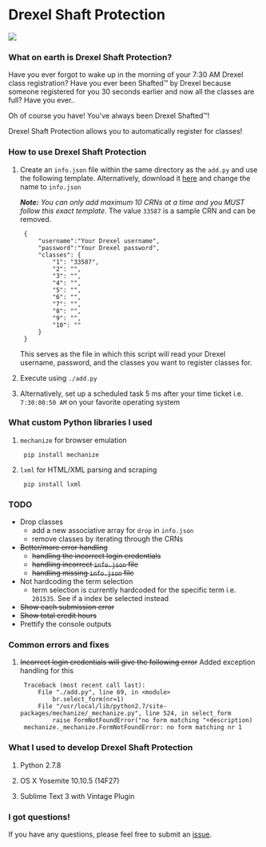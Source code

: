 # Drexel Shaft Protection

<img src="http://i.imgur.com/60DCbzR.gifv">

### What on earth is Drexel Shaft Protection?

Have you ever forgot to wake up in the morning of your 7:30 AM Drexel class registration? Have you ever been Shafted™ by Drexel because someone registered for you 30 seconds earlier and
now all the classes are full? Have you ever..

Oh of course you have! You've always been Drexel Shafted™!

Drexel Shaft Protection allows you to automatically register for classes!

### How to use Drexel Shaft Protection

1. Create an `info.json` file within the same directory as the `add.py` and use the following template. Alternatively, download it [here](https://github.com/jackyliang/Drexel-Shaft-Protection/blob/master/change_me_to_info.json) and change the name to `info.json`

	***Note:*** *You can only add maximum 10 CRNs at a time and you MUST follow this exact template*. The value `33587` is a sample CRN and can be removed.


		{   
		    "username":"Your Drexel username",
		    "password":"Your Drexel password",
		    "classes": {
		    	"1": "33587",
		    	"2": "",
		    	"3": "",
		    	"4": "",
		    	"5": "",
		    	"6": "",
		    	"7": "",
		    	"8": "",
		    	"9": "",
		    	"10": ""
		    }
		}  
	    
	This serves as the file in which this script will read your Drexel username, password, and the classes you want to register classes for.

2. Execute using `./add.py`

3. Alternatively, set up a scheduled task 5 ms after your time ticket i.e. `7:30:00:50 AM` on your favorite operating system

### What custom Python libraries I used

1. `mechanize` for browser emulation
	
		pip install mechanize

2. `lxml` for HTML/XML parsing and scraping

    	pip install lxml

### TODO

- Drop classes
	- add a new associative array for `drop` in `info.json`
	- remove classes by iterating through the CRNs
- ~~Better/more error handling~~
	- ~~handling the incorrect login credentials~~
	- ~~handling incorrect `info.json` file~~
	- ~~handling missing `info.json` file~~
- Not hardcoding the term selection
	- term selection is currently hardcoded for the specific term i.e. `201535`. See if a index be selected instead
- ~~Show each submission error~~
- ~~Show total credit hours~~
- Prettify the console outputs

### Common errors and fixes

1. ~~Incorrect login credentials will give the following error~~ Added exception handling for this

	    Traceback (most recent call last):
		    File "./add.py", line 69, in <module>
		    	br.select_form(nr=1)
		  	File "/usr/local/lib/python2.7/site-packages/mechanize/_mechanize.py", line 524, in select_form
		    	raise FormNotFoundError("no form matching "+description)
		mechanize._mechanize.FormNotFoundError: no form matching nr 1

### What I used to develop Drexel Shaft Protection

1. Python 2.7.8

2. OS X Yosemite 10.10.5 (14F27)

3. Sublime Text 3 with Vintage Plugin

### I got questions!

If you have any questions, please feel free to submit an [issue](https://github.com/jackyliang/Drexel-Shaft-Protection/issues).
